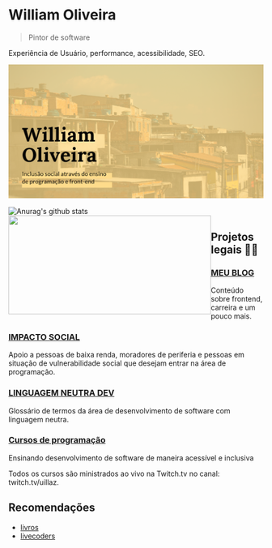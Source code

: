 # William Oliveira

> Pintor de software

Experiência de Usuário, performance, acessibilidade, SEO.

<p align="center">
   <img src="./social-share.png" alt="Banner: William Oliveira, inclusão social através do ensino de programação e frontend">
</p>

![Anurag's github stats](https://github-readme-stats.vercel.app/api?username=woliveiras&show_icons=true)
<img width="400px" height="195px" align="left" src="https://github-readme-stats.vercel.app/api/top-langs/?username=woliveiras&hide=html&layout=compact&theme=buefy" />  

## Projetos legais 🧙‍♂️

### [MEU BLOG](http://woliveiras.com.br/)

Conteúdo sobre frontend, carreira e um pouco mais.

### [IMPACTO SOCIAL](http://woliveiras.com.br/apoio-social/)

Apoio a pessoas de baixa renda, moradores de periferia e pessoas em situação de vulnerabilidade social que desejam entrar na área de programação.

### [LINGUAGEM NEUTRA DEV](http://woliveiras.com.br/linguagem-neutra)

Glossário de termos da área de desenvolvimento de software com linguagem neutra.

### [Cursos de programação](https://www.twitch.tv/uillaz)

Ensinando desenvolvimento de software de maneira acessível e inclusiva

Todos os cursos são ministrados ao vivo na Twitch.tv no canal: twitch.tv/uillaz.
## Recomendações

- [livros](https://woliveiras.com.br/posts/livros-que-todo-programador-iniciante-deveria-ler/)
- [livecoders](https://twitter.com/girlslivecoders)

<!-- 

## Depoimentos 💓

### O que dizer desse cara que eu mal conheço e já admiro pacas?

Um cara bacana, compromissado, consciente, tem gatos fofos, mora na ZS, tudo de bom.

> Não precisa aceitar esse PR hahahah

[@Ju Amoasei](https://github.com/JulianaAmoasei)

-->
